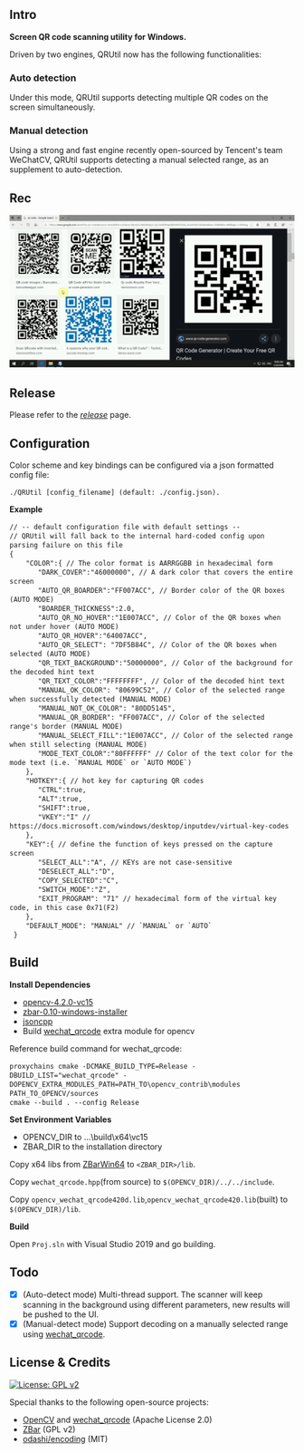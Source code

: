 ## Intro

**Screen QR code scanning utility for Windows.**

Driven by two engines, QRUtil now has the following functionalities:

### Auto detection

Under this mode, QRUtil supports detecting multiple QR codes on the screen simultaneously.

### Manual detection

Using a strong and fast engine recently open-sourced by Tencent's team WeChatCV, QRUtil supports detecting a manual selected range, as an supplement to auto-detection.

## Rec

![rec](ReadMe/rec.gif)

## Release

Please refer to the [*release*](https://github.com/yype/QRUtil/releases) page.

## Configuration

Color scheme and key bindings can be configured via a json formatted config file:

```shell
./QRUtil [config_filename] (default: ./config.json).
```

**Example**

```jsonc
// -- default configuration file with default settings --
// QRUtil will fall back to the internal hard-coded config upon parsing failure on this file
{
    "COLOR":{ // The color format is AARRGGBB in hexadecimal form
       "DARK_COVER":"46000000", // A dark color that covers the entire screen
       "AUTO_QR_BOARDER":"FF007ACC", // Border color of the QR boxes (AUTO MODE)
       "BOARDER_THICKNESS":2.0, 
       "AUTO_QR_NO_HOVER":"1E007ACC", // Color of the QR boxes when not under hover (AUTO MODE)
       "AUTO_QR_HOVER":"64007ACC",
       "AUTO_QR_SELECT": "7DF5B84C", // Color of the QR boxes when selected (AUTO MODE)
       "QR_TEXT_BACKGROUND":"50000000", // Color of the background for the decoded hint text
       "QR_TEXT_COLOR":"FFFFFFFF", // Color of the decoded hint text
       "MANUAL_OK_COLOR": "80699C52", // Color of the selected range when successfully detected (MANUAL MODE)
       "MANUAL_NOT_OK_COLOR": "80DD5145", 
       "MANUAL_QR_BORDER": "FF007ACC", // Color of the selected range's border (MANUAL MODE)
       "MANUAL_SELECT_FILL":"1E007ACC", // Color of the selected range when still selecting (MANUAL MODE)
       "MODE_TEXT_COLOR":"80FFFFFF" // Color of the text color for the mode text (i.e. `MANUAL MODE` or `AUTO MODE`)
    },
    "HOTKEY":{ // hot key for capturing QR codes
       "CTRL":true,
       "ALT":true,
       "SHIFT":true,
       "VKEY":"I" // https://docs.microsoft.com/windows/desktop/inputdev/virtual-key-codes
    },
    "KEY":{ // define the function of keys pressed on the capture screen
       "SELECT_ALL":"A", // KEYs are not case-sensitive
       "DESELECT_ALL":"D",
       "COPY_SELECTED":"C",
       "SWITCH_MODE":"Z",
       "EXIT_PROGRAM": "71" // hexadecimal form of the virtual key code, in this case 0x71(F2)
    },
    "DEFAULT_MODE": "MANUAL" // `MANUAL` or `AUTO`
 }
```

## Build

**Install Dependencies**

- [opencv-4.2.0-vc15](https://sourceforge.net/projects/opencvlibrary/files/4.2.0/opencv-4.2.0-vc14_vc15.exe/download)
- [zbar-0.10-windows-installer](http://sourceforge.net/projects/zbar/files/zbar/0.10/zbar-0.10-setup.exe/download)
- [jsoncpp](https://github.com/open-source-parsers/jsoncpp)
- Build [wechat_qrcode](https://github.com/opencv/opencv_contrib/tree/master/modules/wechat_qrcode) extra module for opencv

Reference build command for wechat_qrcode:

``` 
proxychains cmake -DCMAKE_BUILD_TYPE=Release -DBUILD_LIST="wechat_qrcode" -DOPENCV_EXTRA_MODULES_PATH=PATH_TO\opencv_contrib\modules PATH_TO_OPENCV/sources
cmake --build . --config Release
```

**Set Environment Variables**

- OPENCV_DIR to ...\build\x64\vc15
- ZBAR_DIR to the installation directory

Copy x64 libs from [ZBarWin64](https://github.com/dani4/ZBarWin64/tree/master/lib) to `<ZBAR_DIR>/lib`.

Copy `wechat_qrcode.hpp`(from source) to `$(OPENCV_DIR)/../../include`.

Copy `opencv_wechat_qrcode420d.lib`,`opencv_wechat_qrcode420.lib`(built) to `$(OPENCV_DIR)/lib`.

**Build**

Open `Proj.sln` with Visual Studio 2019 and go building.

## Todo

- [x] (Auto-detect mode) Multi-thread support. The scanner will keep scanning in the background using different parameters, new results will be pushed to the UI.
- [x] (Manual-detect mode) Support decoding on a manually selected range using [wechat_qrcode](https://github.com/opencv/opencv_contrib/tree/master/modules/wechat_qrcode).

## License & Credits

[![License: GPL v2](https://img.shields.io/badge/License-GPL%20v2-blue.svg)](https://www.gnu.org/licenses/old-licenses/gpl-2.0.en.html)

Special thanks to the following open-source projects:

- [OpenCV](https://github.com/opencv/opencv) and [wechat_qrcode](https://github.com/opencv/opencv_contrib/tree/master/modules/wechat_qrcode) (Apache License 2.0)
- [ZBar](https://github.com/ZBar/ZBar) (GPL v2) 
- [odashi/encoding](https://github.com/odashi/encoding) (MIT)